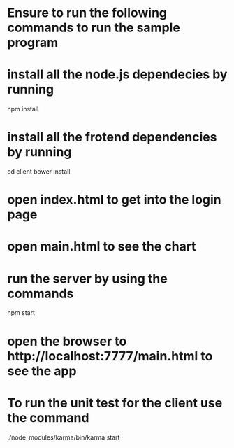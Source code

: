 # Ensure to run the following commands to run the sample program

# install all the node.js dependecies by running
npm install 

# install all the frotend dependencies by running
cd client
bower install

# open index.html to get into the login page
# open main.html to see the chart

# run the server by using the commands
npm start

# open the browser to http://localhost:7777/main.html to see the app

# To run the unit test for the client use the command
./node_modules/karma/bin/karma start
